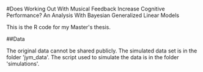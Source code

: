 #Does Working Out With Musical Feedback Increase Cognitive Performance? An Analysis With Bayesian Generalized Linear Models

This is the R code for my Master's thesis.

##Data

The original data cannot be shared publicly. The simulated data set is in the folder 'jym_data'.
The script used to simulate the data is in the folder 'simulations'.
